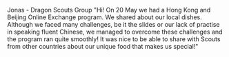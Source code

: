 Jonas - Dragon Scouts Group
"Hi! On 20 May we had a Hong Kong and Beijing Online Exchange program. We shared about our local dishes. Although we faced many challenges, be it the slides or our lack of practise in speaking fluent Chinese, we managed to overcome these challenges and the program ran quite smoothly! It was nice to be able to share with Scouts from other countries about our unique food that makes us special!"
